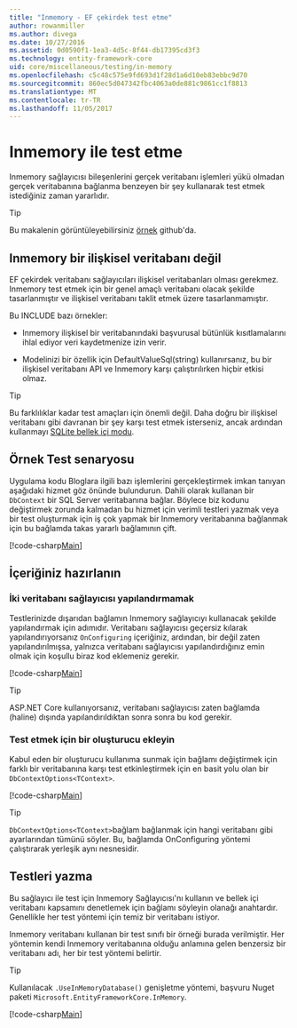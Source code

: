 ```yaml
---
title: "Inmemory - EF çekirdek test etme"
author: rowanmiller
ms.author: divega
ms.date: 10/27/2016
ms.assetid: 0d0590f1-1ea3-4d5c-8f44-db17395cd3f3
ms.technology: entity-framework-core
uid: core/miscellaneous/testing/in-memory
ms.openlocfilehash: c5c48c575e9fd693d1f28d1a6d10eb83ebbc9d70
ms.sourcegitcommit: 860ec5d047342fbc4063a0de881c9861cc1f8813
ms.translationtype: MT
ms.contentlocale: tr-TR
ms.lasthandoff: 11/05/2017
---
```

# <a name="testing-with-inmemory"></a>Inmemory ile test etme

Inmemory sağlayıcısı bileşenlerini gerçek veritabanı işlemleri yükü olmadan gerçek veritabanına bağlanma benzeyen bir şey kullanarak test etmek istediğiniz zaman yararlıdır.

> [!TIP]  
> Bu makalenin görüntüleyebilirsiniz [örnek](https://github.com/aspnet/EntityFramework.Docs/tree/master/samples/core/Miscellaneous/Testing) github'da.

## <a name="inmemory-is-not-a-relational-database"></a>Inmemory bir ilişkisel veritabanı değil

EF çekirdek veritabanı sağlayıcıları ilişkisel veritabanları olması gerekmez. Inmemory test etmek için bir genel amaçlı veritabanı olacak şekilde tasarlanmıştır ve ilişkisel veritabanı taklit etmek üzere tasarlanmamıştır.

Bu INCLUDE bazı örnekler:
* Inmemory ilişkisel bir veritabanındaki başvurusal bütünlük kısıtlamalarını ihlal ediyor veri kaydetmenize izin verir.

* Modelinizi bir özellik için DefaultValueSql(string) kullanırsanız, bu bir ilişkisel veritabanı API ve Inmemory karşı çalıştırılırken hiçbir etkisi olmaz.

> [!TIP]  
> Bu farklılıklar kadar test amaçları için önemli değil. Daha doğru bir ilişkisel veritabanı gibi davranan bir şey karşı test etmek isterseniz, ancak ardından kullanmayı [SQLite bellek içi modu](sqlite.md).

## <a name="example-testing-scenario"></a>Örnek Test senaryosu

Uygulama kodu Bloglara ilgili bazı işlemlerini gerçekleştirmek imkan tanıyan aşağıdaki hizmet göz önünde bulundurun. Dahili olarak kullanan bir `DbContext` bir SQL Server veritabanına bağlar. Böylece biz kodunu değiştirmek zorunda kalmadan bu hizmet için verimli testleri yazmak veya bir test oluşturmak için iş çok yapmak bir Inmemory veritabanına bağlanmak için bu bağlamda takas yararlı bağlamının çift.

[!code-csharp[Main](../../../../samples/core/Miscellaneous/Testing/BusinessLogic/BlogService.cs)]

## <a name="get-your-context-ready"></a>İçeriğiniz hazırlanın

### <a name="avoid-configuring-two-database-providers"></a>İki veritabanı sağlayıcısı yapılandırmamak

Testlerinizde dışarıdan bağlamın Inmemory sağlayıcıyı kullanacak şekilde yapılandırmak için adımıdır. Veritabanı sağlayıcısı geçersiz kılarak yapılandırıyorsanız `OnConfiguring` içeriğiniz, ardından, bir değil zaten yapılandırılmışsa, yalnızca veritabanı sağlayıcısı yapılandırdığınız emin olmak için koşullu biraz kod eklemeniz gerekir.

[!code-csharp[Main](../../../../samples/core/Miscellaneous/Testing/BusinessLogic/BloggingContext.cs#OnConfiguring)]

> [!TIP]  
> ASP.NET Core kullanıyorsanız, veritabanı sağlayıcısı zaten bağlamda (haline) dışında yapılandırıldıktan sonra sonra bu kod gerekir.

### <a name="add-a-constructor-for-testing"></a>Test etmek için bir oluşturucu ekleyin

Kabul eden bir oluşturucu kullanıma sunmak için bağlamı değiştirmek için farklı bir veritabanına karşı test etkinleştirmek için en basit yolu olan bir `DbContextOptions<TContext>`.

[!code-csharp[Main](../../../../samples/core/Miscellaneous/Testing/BusinessLogic/BloggingContext.cs#Constructors)]

> [!TIP]  
> `DbContextOptions<TContext>`bağlam bağlanmak için hangi veritabanı gibi ayarlarından tümünü söyler. Bu, bağlamda OnConfiguring yöntemi çalıştırarak yerleşik aynı nesnesidir.

## <a name="writing-tests"></a>Testleri yazma

Bu sağlayıcı ile test için Inmemory Sağlayıcısı'nı kullanın ve bellek içi veritabanı kapsamını denetlemek için bağlamı söyleyin olanağı anahtardır. Genellikle her test yöntemi için temiz bir veritabanı istiyor.

Inmemory veritabanı kullanan bir test sınıfı bir örneği burada verilmiştir. Her yöntemin kendi Inmemory veritabanına olduğu anlamına gelen benzersiz bir veritabanı adı, her bir test yöntemi belirtir.

>[!TIP]
> Kullanılacak `.UseInMemoryDatabase()` genişletme yöntemi, başvuru Nuget paketi `Microsoft.EntityFrameworkCore.InMemory`.

[!code-csharp[Main](../../../../samples/core/Miscellaneous/Testing/TestProject/InMemory/BlogServiceTests.cs)]
